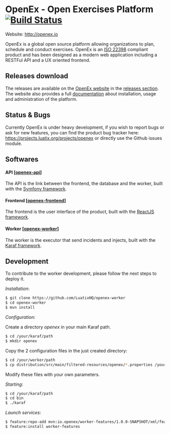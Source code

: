 # OpenEx - Open Exercises Platform [![Build Status](https://api.travis-ci.org/LuatixHQ/openex-worker.svg?branch=master)](https://travis-ci.org/LuatixHQ/openex-worker)

Website: http://openex.io

OpenEx is a global open source platform allowing organizations to plan, schedule and conduct exercises. OpenEx is an [ISO 22398](http://www.iso.org/iso/iso_catalogue/catalogue_tc/catalogue_detail.htm?csnumber=50294) compliant product and has been designed as a modern web application including a RESTFul API and a UX oriented frontend.

## Releases download

The releases are available on the [OpenEx website](http://www.openex.io) in the [releases section](http://openex.io/download). The website also provides a full [documentation](http://www.openex.io/documentation) about installation, usage and administration of the platform.   

## Status & Bugs

Currently OpenEx is under heavy development, if you wish to report bugs or ask for new features, you can find the product bug tracker here: https://projects.luatix.org/projects/openex or directly use the Github issues module.

## Softwares

#### API [[openex-api](https://github.com/LuatixHQ/openex-api)]

The API is the link between the frontend, the database and the worker, built with the [Symfony framework](https://symfony.com).

#### Frontend [[openex-frontend](https://github.com/LuatixHQ/openex-frontend)]

The frontend is the user interface of the product, built with the [ReactJS framework](https://facebook.github.io/react).

#### Worker [[openex-worker](https://github.com/LuatixHQ/openex-worker)]

The worker is the executor that send incidents and injects, built with the [Karaf framework](http://karaf.apache.org).
 
## Development

To contribute to the worker development, please follow the next steps to deploy it.

*Installation*:

```bash
$ git clone https://github.com/LuatixHQ/openex-worker
$ cd openex-worker
$ mvn install
```

*Configuration*:

Create a directory *openex* in your main Karaf path.

```bash
$ cd /your/karaf/path
$ mkdir openex
```

Copy the 2 configuration files in the just created directory: 
```bash
$ cd /your/worker/path
$ cp distribution/src/main/filtered-resources/openex/*.properties /your/karaf/path/openex
```

Modify these files with your own parameters.

*Starting*:

```bash
$ cd /your/karaf/path
$ cd bin
$ ./karaf
```

*Launch services*:

```bash
$ feature:repo-add mvn:io.openex/worker-features/1.0.0-SNAPSHOT/xml/features
$ feature:install worker-features
```